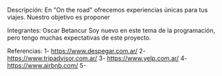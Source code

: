 Descripción:
En "On the road" ofrecemos experiencias únicas para tus viajes. Nuestro objetivo es proponer 

Integrantes:
Oscar Betancur
Soy nuevo en este tema de la programación, pero tengo muchas expectativas de este proyecto.

Referencias:
1- https://www.despegar.com.ar/
2- https://www.tripadvisor.com.ar/
3- https://www.yelp.com.ar/
4- https://www.airbnb.com/
5-
















